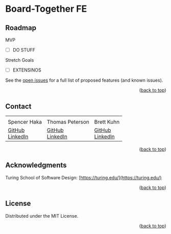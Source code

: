 # Board-Together FE

<!-- ROADMAP -->
## Roadmap

MVP
* [ ] DO STUFF

Stretch Goals
* [ ] EXTENSINOS

See the [open issues](https://github.com/board-together/BE-Board-Together/issues) for a full list of proposed features (and known issues).

<p align="right">(<a href="#top">back to top</a>)</p>

<!-- CONTACT -->
## Contact

<table>
  <tr>
    <td></td>
    <td></td>
    <td></td>
  </tr>
  <tr>
    <td>Spencer Haka</td>
    <td>Thomas Peterson</td>
    <td>Brett Kuhn</td>
  </tr>
  <tr>
    <td>
      <a href="https://github.com/speekins">GitHub</a><br>
      <a href="https://www.linkedin.com/in/spencer-haka/">LinkedIn</a>
    </td>
    <td>
      <a href="https://github.com/{USERNAME HERE}">GitHub</a><br>
      <a href="https://www.linkedin.com/in/{NAME HERE}/">LinkedIn</a>
    </td>
    <td>
      <a href="https://github.com/{USERNAME HERE}">GitHub</a><br>
      <a href="https://www.linkedin.com/in/{NAME HERE}/">LinkedIn</a>
    </td>
  </tr>
</table>

<p align="right">(<a href="#top">back to top</a>)</p>

<!-- ACKNOWLEDGMENTS -->
## Acknowledgments

Turing School of Software Design: [https://turing.edu/](https://turing.edu/)

<p align="right">(<a href="#top">back to top</a>)</p>

<!-- LICENSE -->
## License

Distributed under the MIT License.

<p align="right">(<a href="#top">back to top</a>)</p>
